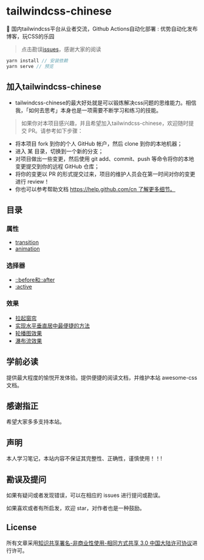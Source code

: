 # tailwindcss-chinese

🤖 国内tailwindcss平台从业者交流，Github Actions自动化部署 : 优势自动化发布博客，玩CSS的乐园

> 点击勘误[issues](https://github.com/webVueBlog/tailwindcss-chinese/issues)，感谢大家的阅读

```js
yarn install // 安装依赖
yarn serve // 预览
```

## 加入tailwindcss-chinese

- tailwindcss-chinese的最大好处就是可以锻炼解决css问题的思维能力。相信我，「如何去思考」​ 本身也是一项需要不断学习和练习的技能。

> 如果你对本项目感兴趣，并且希望加入tailwindcss-chinese，欢迎随时提交 PR。请参考如下步骤：
- 将本项目 fork 到你的个人 GitHub 帐户，然后 clone 到你的本地机器；
- 进入 某 目录，切换到一个新的分支；
- 对项目做出一些变更，然后使用 git add、commit、push 等命令将你的本地变更提交到你的远程 GitHub 仓库；
- 将你的变更以 PR 的形式提交过来，项目的维护人员会在第一时间对你的变更进行 review！
- 你也可以参考帮助文档 https://help.github.com/cn 了解更多细节。

## 目录

### 属性

- [transition](https://webvueblog.github.io/awesome-css/handbook/transition.html)
- [animation](https://webvueblog.github.io/awesome-css/handbook/animation.html)

### 选择器

- [::before和::after](https://webvueblog.github.io/awesome-css/selector/after_before.html)
- [:active](https://webvueblog.github.io/awesome-css/selector/active.html)

### 效果

- [拉起窗帘](https://webvueblog.github.io/awesome-css/result/pullCurtain.html)
- [实现水平垂直居中最便捷的方法](https://webvueblog.github.io/awesome-css/result/best-way-to-center-element.html)
- [轮播图效果](https://webvueblog.github.io/awesome-css/result/css-carousel.html)
- [瀑布流效果](https://webvueblog.github.io/awesome-css/result/ccss-masonry-flexbox.html)

## 学前必读

提供最大程度的愉悦开发体验。提供便捷的阅读文档，并维护本站 awesome-css 文档。

## 感谢指正

希望大家多多支持本站。

## 声明

本人学习笔记，本站内容不保证其完整性、正确性，谨慎使用！！!

## 勘误及提问

如果有疑问或者发现错误，可以在相应的 issues 进行提问或勘误。

如果喜欢或者有所启发，欢迎 star，对作者也是一种鼓励。

## License

所有文章采用[知识共享署名-非商业性使用-相同方式共享 3.0 中国大陆许可协议](http://creativecommons.org/licenses/by-nc-sa/3.0/cn/)进行许可。
